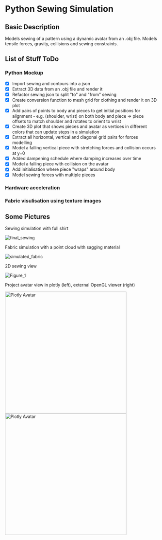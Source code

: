 # Python Sewing Simulation

## Basic Description

Models sewing of a pattern using a dynamic avatar from an .obj file. Models tensile forces, gravity, collisions and sewing constraints.

## List of Stuff ToDo

### Python Mockup

- [x] Import sewing and contours into a json
- [x] Extract 3D data from an .obj file and render it
- [x] Refactor sewing json to split "to" and "from" sewing
- [x] Create conversion function to mesh grid for clothing and render it on 3D plot
- [x] Add pairs of points to body and pieces to get initial positions for alignment
      - e.g. (shoulder, wrist) on both body and piece => piece offsets to match shoulder and rotates to orient to wrist
- [x] Create 3D plot that shows pieces and avatar as vertices in different colors that can update steps in a simulation
- [x] Extract all horizontal, vertical and diagonal grid pairs for forces modelling
- [x] Model a falling vertical piece with stretching forces and collision occurs at y=0
- [x] Added dampening schedule where damping increases over time
- [x] Model a falling piece with collision on the avatar
- [x] Add initialisation where piece "wraps" around body
- [x] Model sewing forces with multiple pieces

### Hardware acceleration

### Fabric visulisation using texture images

## Some Pictures

Sewing simulation with full shirt

![final_sewing](https://github.com/user-attachments/assets/98973501-09cb-43b7-a47f-05412fa55682)

Fabric simulation with a point cloud with sagging material

![simulated_fabric](https://github.com/user-attachments/assets/c1230ca1-075e-434c-81d6-aa8ae8abe405)

2D sewing view

![Figure_1](https://github.com/user-attachments/assets/d0678c08-eb7b-4471-add4-7a9fa208e130)

Project avatar view in plotly (left), external OpenGL viewer (right)

<span>
<img src="https://github.com/user-attachments/assets/8ce24b74-0122-4266-8c19-ca209e1b0b4e" alt="Plotly Avatar" width="400">
<img src="https://github.com/user-attachments/assets/984ccd6d-aaaa-45c2-958f-76159043bf50" alt="Plotly Avatar" width="400">
</span>

